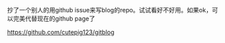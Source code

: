 抄了一个别人的用github issue来写blog的repo。试试看好不好用。如果ok，可以完美代替现在的github page了

https://github.com/cutepig123/gitblog